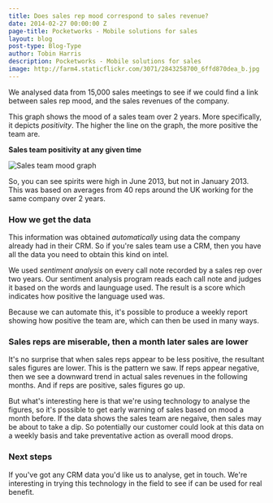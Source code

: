 ```yaml
---
title: Does sales rep mood correspond to sales revenue?
date: 2014-02-27 00:00:00 Z
page-title: Pocketworks - Mobile solutions for sales
layout: blog
post-type: Blog-Type
author: Tobin Harris
description: Pocketworks - Mobile solutions for sales
image: http://farm4.staticflickr.com/3071/2843258700_6ffd870dea_b.jpg
---
```


We analysed data from 15,000 sales meetings to see if we could find a link between sales rep mood, and the sales revenues of the company.

<!--more-->

This graph shows the mood of a sales team over 2 years. More specifically, it depicts *positivity*. The higher the line on the graph, the more positive the team are.

**Sales team positivity at any given time**

![Sales team mood graph](http://magickly.afeld.me/?src=https://agilesurface-production.s3.amazonaws.com/images/f8b863e85e6705f3aeab9e1af75e3c51&thumb=750x400)

So, you can see spirits were high in June 2013, but not in January 2013. This was based on averages from 40 reps around the UK working for the same company over 2 years.

### How we get the data

This information was obtained *automatically* using data the company already had in their CRM. So if you're sales team use a CRM, then you have all the data you need to obtain this kind on intel.

We used *sentiment analysis* on every call note recorded by a sales rep over two years. Our sentiment analysis program reads each call note and judges it based on the words and launguage used. The result is a score which indicates how positive the language used was.

Because we can automate this, it's possible to produce a weekly report showing how positive the team are, which can then be used in many ways.

### Sales reps are miserable, then a month later sales are lower

It's no surprise that when sales reps appear to be less positive, the resultant sales figures are lower. This is the pattern we saw. If reps appear negative, then we see a downward trend in actual sales revenues in the following months. And if reps are positive, sales figures go up.

But what's interesting here is that we're using technology to analyse the figures, so it's possible to get early warning of sales based on mood a month before. If the data shows the sales team are negaive, then sales may be about to take a dip. So potentially our customer could look at this data on a weekly basis and take preventative action as overall mood drops.

### Next steps

If you've got any CRM data you'd like us to analyse, get in touch. We're interesting in trying this technology in the field to see if can be used for real benefit.